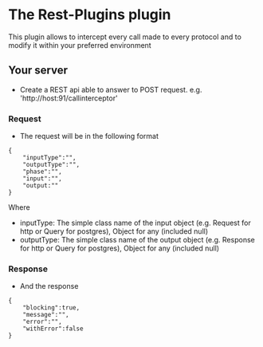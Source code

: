 # The Rest-Plugins plugin

This plugin allows to intercept every call made to every protocol and to modify
it within your preferred environment

## Your server

* Create a REST api able to answer to POST request. e.g. 'http://host:91/callinterceptor'

### Request
* The request will be in the following format

```
{
    "inputType":"",
    "outputType":"",
    "phase":"",
    "input":"",
    "output:""
}
```

Where

* inputType: The simple class name of the input object (e.g. Request for http or Query for postgres), Object for any (included null)
* outputType: The simple class name of the output object (e.g. Response for http or Query for postgres), Object for any (included null)

### Response

* And the response

```
{
    "blocking":true,
    "message":"",
    "error":"",
    "withError":false
}
```